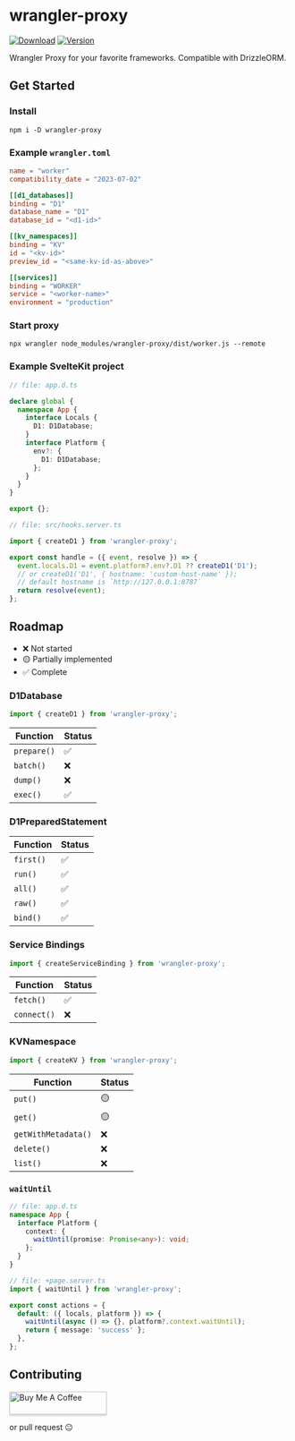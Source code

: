 # wrangler-proxy

[![Download](https://img.shields.io/npm/dt/wrangler-proxy)](https://www.npmjs.com/package/wrangler-proxy)
[![Version](https://img.shields.io/npm/v/wrangler-proxy)](https://github.com/chientrm/wrangler-proxy)

Wrangler Proxy for your favorite frameworks. Compatible with DrizzleORM.

## Get Started

### Install

```
npm i -D wrangler-proxy
```

### Example `wrangler.toml`

```toml
name = "worker"
compatibility_date = "2023-07-02"

[[d1_databases]]
binding = "D1"
database_name = "D1"
database_id = "<d1-id>"

[[kv_namespaces]]
binding = "KV"
id = "<kv-id>"
preview_id = "<same-kv-id-as-above>"

[[services]]
binding = "WORKER"
service = "<worker-name>"
environment = "production"
```

### Start proxy

```
npx wrangler node_modules/wrangler-proxy/dist/worker.js --remote
```

### Example SvelteKit project

```ts
// file: app.d.ts

declare global {
  namespace App {
    interface Locals {
      D1: D1Database;
    }
    interface Platform {
      env?: {
        D1: D1Database;
      };
    }
  }
}

export {};
```

```ts
// file: src/hooks.server.ts

import { createD1 } from 'wrangler-proxy';

export const handle = ({ event, resolve }) => {
  event.locals.D1 = event.platform?.env?.D1 ?? createD1('D1');
  // or createD1('D1', { hostname: 'custom-host-name' });
  // default hostname is `http://127.0.0.1:8787`
  return resolve(event);
};
```

## Roadmap

- ❌ Not started
- 🟡 Partially implemented
- ✅ Complete

### D1Database

```ts
import { createD1 } from 'wrangler-proxy';
```

| Function    | Status |
| ----------- | ------ |
| `prepare()` | ✅     |
| `batch()`   | ❌     |
| `dump()`    | ❌     |
| `exec()`    | ✅     |

### D1PreparedStatement

| Function  | Status |
| --------- | ------ |
| `first()` | ✅     |
| `run()`   | ✅     |
| `all()`   | ✅     |
| `raw()`   | ✅     |
| `bind()`  | ✅     |

### Service Bindings

```ts
import { createServiceBinding } from 'wrangler-proxy';
```

| Function    | Status |
| ----------- | ------ |
| `fetch()`   | ✅     |
| `connect()` | ❌     |

### KVNamespace

```ts
import { createKV } from 'wrangler-proxy';
```

| Function            | Status |
| ------------------- | ------ |
| `put()`             | 🟡     |
| `get()`             | 🟡     |
| `getWithMetadata()` | ❌     |
| `delete()`          | ❌     |
| `list()`            | ❌     |

### `waitUntil`

```ts
// file: app.d.ts
namespace App {
  interface Platform {
    context: {
      waitUntil(promise: Promise<any>): void;
    };
  }
}
```

```ts
// file: +page.server.ts
import { waitUntil } from 'wrangler-proxy';

export const actions = {
  default: ({ locals, platform }) => {
    waitUntil(async () => {}, platform?.context.waitUntil);
    return { message: 'success' };
  },
};
```

## Contributing

<a href="https://www.buymeacoffee.com/chientrm" target="_blank"><img src="https://www.buymeacoffee.com/assets/img/custom_images/orange_img.png" alt="Buy Me A Coffee" style="height: 41px !important;width: 174px !important;box-shadow: 0px 3px 2px 0px rgba(190, 190, 190, 0.5) !important;-webkit-box-shadow: 0px 3px 2px 0px rgba(190, 190, 190, 0.5) !important;" ></a>

or pull request 😐
